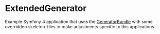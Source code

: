 ExtendedGenerator
=====================

Example Symfony 4 application that uses the [GeneratorBundle](https://github.com/k3ssen/GeneratorBundle)
with some overridden skeleton-files to make adjustments specific to this applications. 